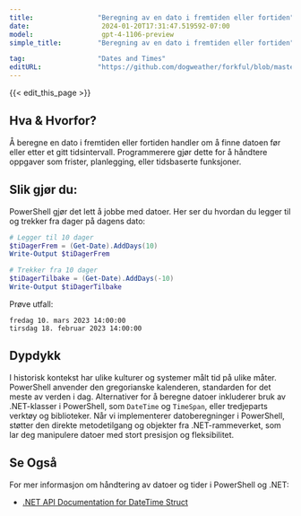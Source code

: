 ```yaml
---
title:                "Beregning av en dato i fremtiden eller fortiden"
date:                  2024-01-20T17:31:47.519592-07:00
model:                 gpt-4-1106-preview
simple_title:         "Beregning av en dato i fremtiden eller fortiden"

tag:                  "Dates and Times"
editURL:              "https://github.com/dogweather/forkful/blob/master/content/no/powershell/calculating-a-date-in-the-future-or-past.md"
---
```


{{< edit_this_page >}}

## Hva & Hvorfor?
Å beregne en dato i fremtiden eller fortiden handler om å finne datoen før eller etter et gitt tidsintervall. Programmerere gjør dette for å håndtere oppgaver som frister, planlegging, eller tidsbaserte funksjoner.

## Slik gjør du:
PowerShell gjør det lett å jobbe med datoer. Her ser du hvordan du legger til og trekker fra dager på dagens dato:

```PowerShell
# Legger til 10 dager
$tiDagerFrem = (Get-Date).AddDays(10)
Write-Output $tiDagerFrem

# Trekker fra 10 dager
$tiDagerTilbake = (Get-Date).AddDays(-10)
Write-Output $tiDagerTilbake
```

Prøve utfall:
```
fredag 10. mars 2023 14:00:00
tirsdag 18. februar 2023 14:00:00
```

## Dypdykk
I historisk kontekst har ulike kulturer og systemer målt tid på ulike måter. PowerShell anvender den gregorianske kalenderen, standarden for det meste av verden i dag. Alternativer for å beregne datoer inkluderer bruk av .NET-klasser i PowerShell, som `DateTime` og `TimeSpan`, eller tredjeparts verktøy og biblioteker. Når vi implementerer datoberegninger i PowerShell, støtter den direkte metodetilgang og objekter fra .NET-rammeverket, som lar deg manipulere datoer med stort presisjon og fleksibilitet.

## Se Også
For mer informasjon om håndtering av datoer og tider i PowerShell og .NET:

- [.NET API Documentation for DateTime Struct](https://docs.microsoft.com/en-us/dotnet/api/system.datetime?view=net-6.0)
